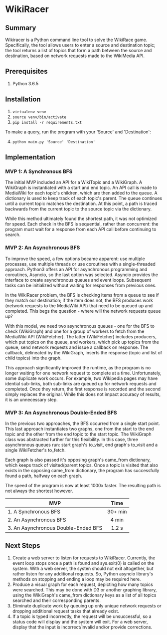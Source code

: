 # WikiRacer

## Summary
Wikiracer is a Python command line tool to solve the WikiRace game. Specifically, the tool allows users to enter a source and destination topic; the tool returns a list of topics that form a path between the source and destination, based on network requests made to the WikiMedia API.

## Prerequisites
1. Python 3.6.5

## Installation
1. `virtualenv venv`
2. `source venv/bin/activate`
3. `pip install -r requirements.txt`

To make a query, run the program with your 'Source' and 'Destination':

4. `python main.py 'Source' 'Destination'`

## Implementation
### MVP 1: A Synchronous BFS
The initial MVP included an API for a WikiTopic and a WikiGraph. A WikiGraph is instantiated with a start and end topic. An API call is made to MediaWiki for each topic's children, which are then added to the queue. A dictionary is used to keep track of each topic's parent. The queue continues until a current topic matches the destination. At this point, a path is traced backwards from the current topic to the source topic via the dictionary.

While this method ultimately found the shortest path, it was not optimized for speed. Each check in the BFS is sequential, rather than concurrent: the program must wait for a response from each API call before continuing to search.

### MVP 2: An Asynchronous BFS
To improve the speed, a few options became apparent: use multiple processes, use multiple threads or use coroutines with a single-threaded approach. Python3 offers an API for asynchronous programming and coroutines, Asyncio, so the last option was selected. Asyncio provides the interface to create asynchronous queues and event loops. Subsequent tasks can be initialized without waiting for responses from previous ones.

In the WikiRacer problem, the BFS is checking items from a queue to see if they match our destination; if the item does not, the BFS produces work (network requests to the MediaWiki API) that need to be queued up and completed. This begs the question - where will the network requests queue up?

With this model, we need two asynchronous queues - one for the BFS to check (WikiGraph) and one for a group of workers to fetch from the MediaWiki API (WikiFetcher). The latter (WikiFetcher) includes producers, which put topics on the queue, and workers, which pick up topics from the queue, send network requests and issue a callback on response. The callback, delineated by the WikiGraph, inserts the response (topic and list of child topics) into the graph.

This approach significantly improved the runtime, as the program is no longer waiting for one network request to complete at a time. Unfortunately, some duplicate work occurs. For example, two Wikipedia pages may have idential sub-links, both sub-links are queued up for network requests and completed. Once they return, the first response is recorded and the second simply replaces the original. While this does not impact accuracy of results, it is an unnecessary step.

### MVP 3: An Asynchronous Double-Ended BFS
In the previous two approaches, the BFS occurred from a single start point. This last approach instantiates two graphs, one from the start to the end topic and the other from the end topic to the start topic. The WikiGraph class was abstracted further for this flexibility. In this case, three asynchronous queues run: start graph's to_visit, end graph's to_visit and a single WikiFetcher's to_fetch.

Each graph is also passed it's opposing graph's came_from dictionary, which keeps track of visited/parent topics. Once a topic is visited that also exists in the opposing came_from dictionary, the program has successfully found a path, halfway on each graph.

The speed of the program is now at least 1000x faster. The resulting path is not always the shortest however.

| MVP                                 | Time    |
| ------------------------------------|:-------:|
| 1. A Synchronous BFS                | 30+ min |
| 2. An Asynchronous BFS              | 4 min   |
| 3. An Asynchronous Double-Ended BFS | 1.2 s   |

## Next Steps
1. Create a web server to listen for requests to WikiRacer. Currently, the event loop stops once a path is found and sys.exit(0) is called on the system. With a web server, the systen should not exit altogether, but rather listen for any additional requests. So, Python asyncio library's methods on stopping and ending a loop may be required here.
2. Produce a visual graph for each request, depicting how many topics were searched. This may be done with D3 or another graphing library, using the WikiGraph's came_from dictionary keys as a list of all topics searched and their corresponding parents.
3. Eliminate duplicate work by queuing up only unique network requests or dropping additional request tasks that already exist.
4. If a topic is typed incorrectly, the request will be unsuccessful, so a status code will display and the system will exit. For a web server, display that the input is incorrect/invalid and/or provide corrections.
